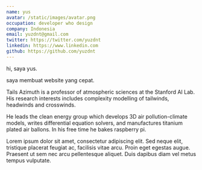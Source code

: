 ```yaml
---
name: yus
avatar: /static/images/avatar.png
occupation: developer who design
company: Indonesia
email: yuzdnt@gmail.com
twitter: https://twitter.com/yuzdnt
linkedin: https://www.linkedin.com
github: https://github.com/yuzdnt
---
```


hi, saya yus.

saya membuat website yang cepat.

Tails Azimuth is a professor of atmospheric sciences at the Stanford AI Lab. His research interests includes complexity modelling of tailwinds, headwinds and crosswinds.

He leads the clean energy group which develops 3D air pollution-climate models, writes differential equation solvers, and manufactures titanium plated air ballons. In his free time he bakes raspberry pi.

Lorem ipsum dolor sit amet, consectetur adipiscing elit. Sed neque elit, tristique placerat feugiat ac, facilisis vitae arcu. Proin eget egestas augue. Praesent ut sem nec arcu pellentesque aliquet. Duis dapibus diam vel metus tempus vulputate.
